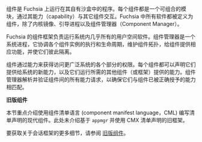 <!-- A component is a program that runs on Fuchsia in its own sandbox.
Each component is a composable module that interacts with other components
through their capabilities. All software on Fuchsia is defined as a component
except for the kernel image, bootstrapping processes, and the Component Manager. -->
组件是 Fuchsia 上运行在其自有沙盒中的程序。每个组件都是一个可组合的模块，通过其能力（capability）与其它组件交互。Fuchsia 中所有软件都被定义为组件，除了内核镜像、引导进程以及组件管理器（Component Manager）。

<!-- Fuchsia's component framework is responsible for running nearly all user space
software in the system. The Component Manager is a system process that coordinates
the execution and lifecycle of all component instances, maintains the component
topology, provides components with their capabilities, and keeps them isolated
from one another. -->
Fuchsia 的组件框架负责运行系统内几乎所有的用户空间软件。组件管理器是一个系统进程，它协调各个组件实例的执行和生命周期，维护组件拓扑，给组件提供相应功能，并使它们彼此隔离。

<!-- Components obtain privileges to access various parts of the wider system through
capabilities. Each component can declare new capabilities that they offer to the
system and capabilities provided by other components (or the framework) that
they require to function. Component Manager resolves and validates all capability
requests between components to ensure they match capabilities that the component
has been properly granted. -->
组件通过能力来获得访问更广泛系统的各个部分的权限。每个组件都可以声明它们提供给系统的新能力，以及它们运行所需的其他组件（或框架）提供的能力。组件管理器解析并验证组件间的所有能力请求，以确保它们与组件已被正确授予的能力相匹配。

<aside class="key-point">
<!-- <b>Legacy components</b> -->
<b>旧版组件</b>

<!-- <p>This section focuses on modern components whose manifest declarations are
written in component manifest language (CML). The legacy framework based on
<code>appmgr</code> and declared using CMX manifests is not covered here. -->
<p>本节重点介绍使用组件清单语言 (component manifest language，CML) 编写清单声明的现代组件。此处未介绍基于 <code>appmgr</code> 并使用 CMX 清单声明的旧框架。

<!-- <p>For more details on the legacy component framework, see
<a href="/concepts/components/v1">legacy components</a>. -->
<p>要获取关于会话框架的更多细节，请参阅
<a href="/concepts/components/v1">旧版组件</a>。
</aside>
